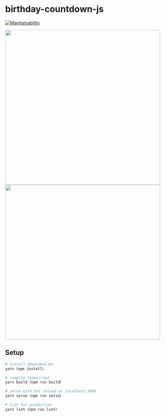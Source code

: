 # birthday-countdown-js

[![Maintainability](https://api.codeclimate.com/v1/badges/bc159c32969e6c348d0a/maintainability)](https://codeclimate.com/github/yamanoku/birthday-countdown-js/maintainability)

<img src="https://i.gyazo.com/1108059c9f73140f98e6291ef8e002b9.gif" alt="" width="500"/>
<img src="https://i.gyazo.com/0f6a40e48e9142ea67581d2653e1cb8c.png" alt="" width="500"/>

## Setup

``` bash
# install dependencies
yarn（npm install）

# compile typescript
yarn build（npm run build）

# serve with hot reload at localhost:3000
yarn serve（npm run serve）

# lint for production
yarn lint（npm run lint）
```
